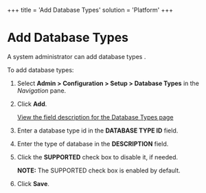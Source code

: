 +++
title = 'Add Database Types'
solution = 'Platform'
+++

# Add Database Types

A system administrator can add database types .

To add database types:

1.  Select **Admin \> Configuration \> Setup \> Database Types** in the
    *Navigation* pane.

2.  Click **Add**.
    
    [View the field description for the Database Types
    page](../Page_Desc/Database_Types_H.htm)

3.  Enter a database type id in the **DATABASE TYPE ID** field.

4.  Enter the type of database in the **DESCRIPTION** field.

5.  Click the **SUPPORTED** check box to disable it, if needed.
    
    **NOTE:** The SUPPORTED check box is enabled by default.

6.  Click **Save**.
